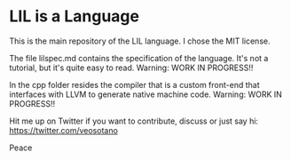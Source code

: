 # LIL is a Language

This is the main repository of the LIL language. I chose the MIT license.

The file lilspec.md contains the specification of the language. It's not a tutorial, but it's quite easy to read. Warning: WORK IN PROGRESS!!

In the cpp folder resides the compiler that is a custom front-end that interfaces with LLVM to generate native machine code. Warning: WORK IN PROGRESS!!

Hit me up on Twitter if you want to contribute, discuss or just say hi: https://twitter.com/veosotano

Peace
